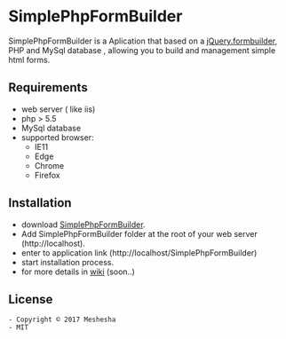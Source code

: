 # SimplePhpFormBuilder
SimplePhpFormBuilder is a Aplication that based on a [jQuery.formbuilder](https://formbuilder.online/), PHP and MySql database , allowing you to build and management simple html forms.

## Requirements
  * web server ( like iis)
  * php > 5.5
  * MySql database
  * supported browser:
    - IE11
    - Edge
    - Chrome
    - Firefox
## Installation
* download [SimplePhpFormBuilder](https://github.com/meshesha/SimplePhpFormBuilder/releases).
* Add SimplePhpFormBuilder folder at the root of your web server (http://localhost).
* enter to application link (http://localhost/SimplePhpFormBuilder)
* start installation process.
* for more details in [wiki](https://github.com/meshesha/SimplePhpFormBuilder/wiki/Installation) (soon..)

## License
    - Copyright © 2017 Meshesha
    - MIT
